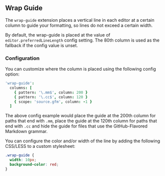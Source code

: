 ## Wrap Guide

The `wrap-guide` extension places a vertical line in each editor at a certain
column to guide your formatting, so lines do not exceed a certain width.

By default, the wrap-guide is placed at the value of `editor.preferredLineLength`
config setting. The 80th column is used as the fallback if the config value is
unset.

### Configuration

You can customize where the column is placed using the following config option:

```coffeescript
'wrap-guide':
  columns: [
    { pattern: '\.mm$', column: 200 }
    { pattern: '\.cc$', column: 120 }
    { scope: 'source.gfm', column: -1 }
  ]
```

The above config example would place the guide at the 200th column for paths
that end with `.mm`, place the guide at the 120th column for paths that end
with `.cc` and hide the guide for files that use the GitHub-Flavored Markdown
grammar.

You can configure the color and/or width of the line by adding the following
CSS/LESS to a custom stylesheet:

```css
.wrap-guide {
  width: 10px;
  background-color: red;
}
```
